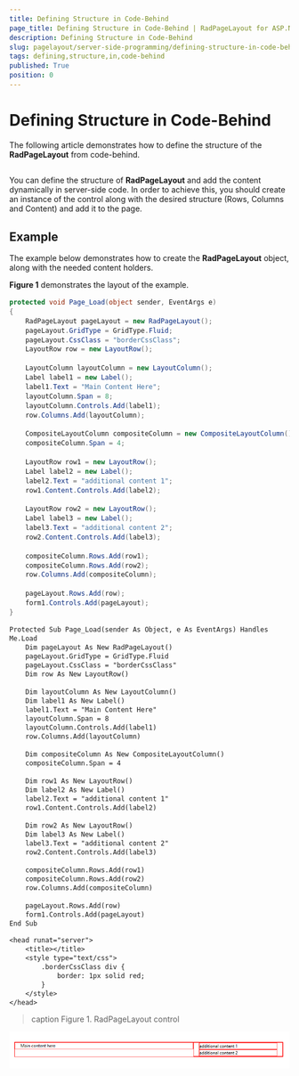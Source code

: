 ```yaml
---
title: Defining Structure in Code-Behind
page_title: Defining Structure in Code-Behind | RadPageLayout for ASP.NET AJAX Documentation
description: Defining Structure in Code-Behind
slug: pagelayout/server-side-programming/defining-structure-in-code-behind
tags: defining,structure,in,code-behind
published: True
position: 0
---
```


# Defining Structure in Code-Behind



The following article demonstrates how to define the structure of the **RadPageLayout** from code-behind.

## 

You can define the structure of **RadPageLayout** and add the content dynamically in server-side code. In order to achieve this, you should create an instance of the control along with the desired structure (Rows, Columns and Content) and add it to the page.

## Example

The example below demonstrates how to create the **RadPageLayout** object, along with the needed content holders.

**Figure 1** demonstrates the layout of the example.



````C#
protected void Page_Load(object sender, EventArgs e)
{
    RadPageLayout pageLayout = new RadPageLayout();
    pageLayout.GridType = GridType.Fluid;
    pageLayout.CssClass = "borderCssClass";
    LayoutRow row = new LayoutRow();

    LayoutColumn layoutColumn = new LayoutColumn();
    Label label1 = new Label();
    label1.Text = "Main Content Here";
    layoutColumn.Span = 8;
    layoutColumn.Controls.Add(label1);
    row.Columns.Add(layoutColumn);

    CompositeLayoutColumn compositeColumn = new CompositeLayoutColumn();
    compositeColumn.Span = 4;

    LayoutRow row1 = new LayoutRow();
    Label label2 = new Label();
    label2.Text = "additional content 1";
    row1.Content.Controls.Add(label2);

    LayoutRow row2 = new LayoutRow();
    Label label3 = new Label();
    label3.Text = "additional content 2";
    row2.Content.Controls.Add(label3);

    compositeColumn.Rows.Add(row1);
    compositeColumn.Rows.Add(row2);
    row.Columns.Add(compositeColumn);

    pageLayout.Rows.Add(row);
    form1.Controls.Add(pageLayout);
}
````
````VB
Protected Sub Page_Load(sender As Object, e As EventArgs) Handles Me.Load
    Dim pageLayout As New RadPageLayout()
    pageLayout.GridType = GridType.Fluid
    pageLayout.CssClass = "borderCssClass"
    Dim row As New LayoutRow()

    Dim layoutColumn As New LayoutColumn()
    Dim label1 As New Label()
    label1.Text = "Main Content Here"
    layoutColumn.Span = 8
    layoutColumn.Controls.Add(label1)
    row.Columns.Add(layoutColumn)

    Dim compositeColumn As New CompositeLayoutColumn()
    compositeColumn.Span = 4

    Dim row1 As New LayoutRow()
    Dim label2 As New Label()
    label2.Text = "additional content 1"
    row1.Content.Controls.Add(label2)

    Dim row2 As New LayoutRow()
    Dim label3 As New Label()
    label3.Text = "additional content 2"
    row2.Content.Controls.Add(label3)

    compositeColumn.Rows.Add(row1)
    compositeColumn.Rows.Add(row2)
    row.Columns.Add(compositeColumn)

    pageLayout.Rows.Add(row)
    form1.Controls.Add(pageLayout)
End Sub
````


````ASPNET
<head runat="server">
    <title></title>    
    <style type="text/css">
        .borderCssClass div {
            border: 1px solid red;
        }
    </style>
</head>
````


>caption Figure 1. RadPageLayout control

![page-layout-structure](images/page-layout-structure.png)
